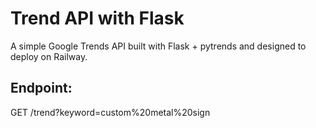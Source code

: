 # Trend API with Flask

A simple Google Trends API built with Flask + pytrends and designed to deploy on Railway.

## Endpoint:
GET /trend?keyword=custom%20metal%20sign

